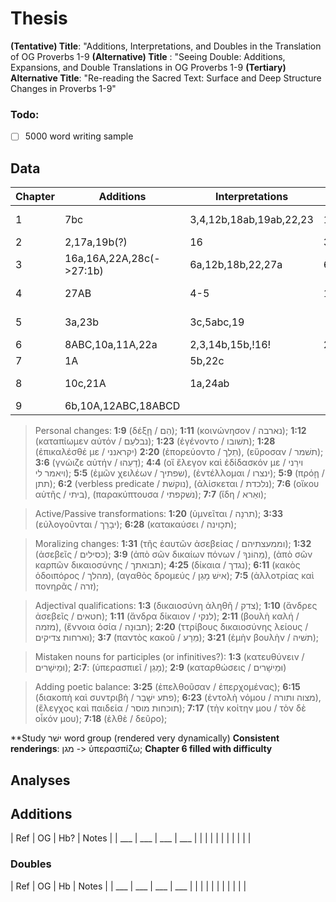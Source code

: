 # Thesis
**(Tentative) Title**: "Additions, Interpretations, and Doubles in the Translation of OG Proverbs 1-9
**(Alternative) Title**  : "Seeing Double: Additions, Expansions, and Double Translations in OG Proverbs 1-9
**(Tertiary) Alternative Title**: "Re-reading the Sacred Text: Surface and Deep Structure Changes in Proverbs 1-9"

### Todo:
- [ ] 5000 word writing sample

## Data
|   Chapter | Additions                | Interpretations         | Doubles          | Other                            |
| --------- | ----------               | -------                 | ---------------- | -----                            |
|         1 | 7bc                      | 3,4,12b,18ab,19ab,22,23 | 14,21,27         | 10b(11a MT),21(2 -> 3 stichoi)   |
|         2 | 2,17a,19b(?)             | 16                      | 3,19(?),21       |                                  |
|         3 | 16a,16A,22A,28c(->27:1b) | 6a,12b,18b,22,27a       | 6,15             | 3c(omit),4a(-> 3c OG)            |
|         4 | 27AB                     | 4-5                     | 10               | 4c(~> 5a OG),5a(omit),7(omit)    |
|         5 | 3a,23b                   | 3c,5abc,19              |                  | 18a(confusion),13(a/b conflated) |
|         6 | 8ABC,10a,11A,22a         | 2,3,14b,15b,!16!        | 25               |                                  |
|         7 | 1A                       | 5b,22c                  |                  |                                  |
|         8 | 10c,21A                  | 1a,24ab                 |                  | 32-34 (rearrangement)            |
|         9 | 6b,10A,12ABC,18ABCD      |                         |                  |                                  |

> Personal changes: **1:9** (δέξῃ / הֵם); **1:11** (κοινώνησον / נארבה);  **1:12** (καταπίωμεν αὐτόν / נבלעֵם); **1:23** (ἐγένοντο / תשׁובו); **1:28** (ἐπικαλέσθέ με / יקראנני) **2:20** (ἐπορεύοντο / תֵלֵך), (εὕροσαν / תשׁמר); **3:6** (γνώιζε αὐτήν / דָעֵהוּ); **4:4** (οἵ ἔλεγον καὶ ἐδίδασκόν με / וירֵני ויאמר לי); **5:5** (ἐμῶν χειλέων / שפתיך), (ἐντέλλομαι / ינצרו); **5:9** (πρόῃ / תתן); **6:2** (verbless predicate / נוקשׁת), (ἁλίσκεται / נלכדת); **7:6** (οἴκου αὐτῆς / ביתי), (παρακύπτουσα / נשׁקפתי); **7:7** (ἴδη / ואֵרא);

> Active/Passive transformations: **1:20** (ὑμνεῖται / תרנָה); **3:33** (εὐλογοῦνται / יבָרֵך); **6:28** (κατακαύσει / תכָוינה);

> Moralizing changes: **1:31** (τῆς ἑαυτῶν ἀσεβείας / וממעצתיהם); **1:32** (ἀσεβεῖς / כסילים); **3:9** (ἀπὸ σῶν δικαίων πόνων / מֵהוֹנךָ), (ἀπὸ σῶν καρπῶν δικαιοσύνης / תבואתך); **4:25** (δίκαια / נגדך); **6:11** (κακὸς ὁδοιπόρος / מהלך), (αγαθὸς δρομεύς / אישׁ מָגֵן); **7:5** (ἀλλοτρίας καὶ πονηρᾶς / זרה);

> Adjectival qualifications: **1:3** (δικαιοσύνη ἀληθῆ / צדק); **1:10** (ἄνδρες ἀσεβεῖς / חטאים); **1:11** (ἄνδρα δίκαιον / לנקי); **2:11** (βουλὴ καλή / מזמה), (ἔννοια ὁσία / תבוּנָה); **2:20** (ττρίβους δικαιοσύνης λείους / וארחות צדיקים); **3:7** (παντὸς κακοῦ / מֵרָע); **3:21** (ἐμὴν βουλὴν / תשׁיה);

> Mistaken nouns for participles (or infinitives?): **1:3** (κατευθύνειν / וּמֵישָׁרים); **2:7**: (ὑπερασπιεῖ / מָגֵן); **2:9** (καταρθώσεις / וּמֵישָׁרים)

> Adding poetic balance: **3:25** (ἐπελθοῦσαν / ἐπερχομένας); **6:15** (διακοπὴ καὶ συντριβὴ / פתע ישָׁבֵר); **6:23** (ἐντολὴ νόμου / מצוה ותורה), (ἔλεγχος καὶ παιδεία / תוכחות מוסר); **7:17** (τὴν κοίτην μου / τὸν δὲ οἶκόν μου); **7:18** (ἐλθὲ / δεῦρο);

**Study ישׁר word group (rendered very dynamically)
**Consistent renderings**: מגן -> ὑπερασπίζω;
**Chapter 6 filled with difficulty**

## Analyses

## Additions

| Ref | OG  | Hb? | Notes |
| ___ | ___ | ___ | ___   |
|     |     |     |       |
|     |     |     |       |

### Doubles

| Ref | OG  | Hb  | Notes |
| ___ | ___ | ___ | ___   |
|     |     |     |       |
|     |     |     |       |
